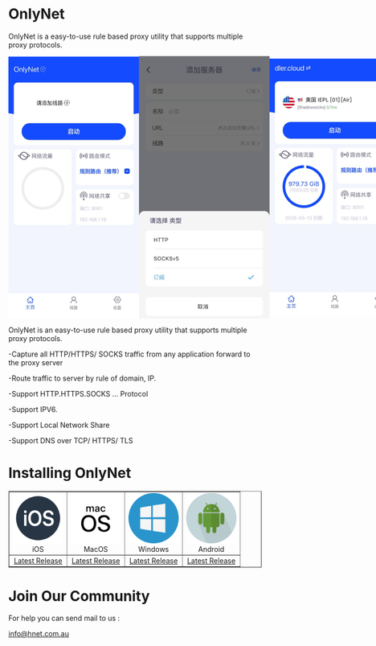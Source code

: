 # OnlyNet
OnlyNet is a easy-to-use rule based proxy utility that supports multiple proxy protocols.
<div style="display: flex; align-items: center;"> 
  <img src="https://github.com/onlynet-dev/onlynet/blob/main/docs/icon/app-1.jpg?raw=true" alt="image" style="width:260px;" /> 
  <img src="https://github.com/onlynet-dev/onlynet/blob/main/docs/icon/app-2.jpg?raw=true" alt="image" style="width:260px;" /> 
  <img src="https://github.com/onlynet-dev/onlynet/blob/main/docs/icon/app-3.jpg?raw=true" alt="image" style="width:260px;" /> 
</div>

OnlyNet is an easy-to-use rule based proxy utility that supports multiple proxy protocols.

-Capture all HTTP/HTTPS/ SOCKS traffic from any application forward to the proxy server

-Route traffic to server by rule of domain, IP.

-Support HTTP.HTTPS.SOCKS … Protocol

-Support IPV6.

-Support Local Network Share

-Support DNS over TCP/ HTTPS/ TLS


# Installing OnlyNet

<table border="1" cellspacing="0" cellpadding="10"> 
	<tr> <td align="center"> <img src="https://raw.githubusercontent.com/onlynet-dev/onlynet/4349b558fedb34a825e713df5295c37702a524c4/docs/icon/ios.svg" alt="iOS" style="width:100px;"><br> iOS </td> 
		<td align="center"> <img src="https://raw.githubusercontent.com/onlynet-dev/onlynet/4349b558fedb34a825e713df5295c37702a524c4/docs/icon/macos.svg" alt="MacOS" style="width:100px;"><br> MacOS </td>
		<td align="center"> <img src="https://raw.githubusercontent.com/onlynet-dev/onlynet/4349b558fedb34a825e713df5295c37702a524c4/docs/icon/windows.svg" alt="Windows" style="width:100px;"><br> Windows </td> 
		<td align="center"> <img src="https://raw.githubusercontent.com/onlynet-dev/onlynet/4349b558fedb34a825e713df5295c37702a524c4/docs/icon/android.svg" alt="Android" style="width:100px;"><br> Android </td> 
  </tr>
	<tr> 
    <td align="center"> <a href="https://apps.apple.com/au/app/onlynet/id6502987522" target="_blank">Latest Release</a> </td> 
	  <td align="center"> <a href="https://apps.apple.com/au/app/onlynet/id6502987522" target="_blank">Latest Release</a> </td> 
	  <td align="center"> <a href="https://github.com/onlynet-dev/onlynet/raw/refs/heads/main/download/OnlyNet.exe?download=" target="_blank">Latest Release</a> </td> 
	  <td align="center"> <a href="https://github.com/onlynet-dev/onlynet/raw/refs/heads/main/download/OnlyNet.apk?download=" target="_blank">Latest Release</a> </td> 
  </tr> 
</table>

# Join Our Community
 
  For help you can send mail to us : <p> <a href="mailto:info@hnet.com.au">info@hnet.com.au</a> </p>


<br />
<br />
<br />
<br />
<br />



  
